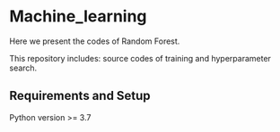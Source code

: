 # Machine_learning
Here we present the codes of Random Forest.

This repository includes: source codes of training and hyperparameter search.

## Requirements and Setup
Python version >= 3.7

